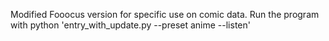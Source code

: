 Modified Fooocus version for specific use on comic data.
Run the program with python 'entry\_with\_update.py --preset anime --listen'
